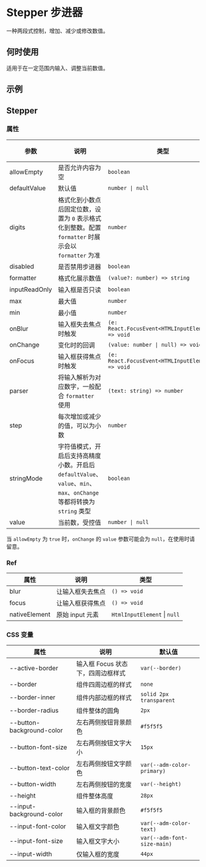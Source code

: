 # Stepper 步进器

一种两段式控制，增加、减少或修改数值。

## 何时使用

适用于在一定范围内输入、调整当前数值。

## 示例

<code src="./demos/demo1.tsx"></code>

<code src="./demos/demo2.tsx"></code>

<code src="./demos/demo3.tsx"></code>

## Stepper

### 属性

| 参数          | 说明                                                                                                                  | 类型                                              | 默认值  | 版本   |
| ------------- | --------------------------------------------------------------------------------------------------------------------- | ------------------------------------------------- | ------- | ------ |
| allowEmpty    | 是否允许内容为空                                                                                                      | `boolean`                                         | `false` |
| defaultValue  | 默认值                                                                                                                | `number \| null`                                  | `0`     |
| digits        | 格式化到小数点后固定位数，设置为 `0` 表示格式化到整数。配置 `formatter` 时展示会以 `formatter` 为准                   | `number`                                          | -       |
| disabled      | 是否禁用步进器                                                                                                        | `boolean`                                         | `false` |
| formatter     | 格式化展示数值                                                                                                        | `(value?: number) => string`                      | -       | 5.26.0 |
| inputReadOnly | 输入框是否只读                                                                                                        | `boolean`                                         | `false` |
| max           | 最大值                                                                                                                | `number`                                          | -       |
| min           | 最小值                                                                                                                | `number`                                          | -       |
| onBlur        | 输入框失去焦点时触发                                                                                                  | `(e: React.FocusEvent<HTMLInputElement>) => void` | -       |
| onChange      | 变化时的回调                                                                                                          | `(value: number \| null) => void`                 | -       |
| onFocus       | 输入框获得焦点时触发                                                                                                  | `(e: React.FocusEvent<HTMLInputElement>) => void` | -       |
| parser        | 将输入解析为对应数字，一般配合 `formatter` 使用                                                                       | `(text: string) => number`                        | -       | 5.26.0 |
| step          | 每次增加或减少的值，可以为小数                                                                                        | `number`                                          | `1`     |
| stringMode    | 字符值模式，开启后支持高精度小数。开启后 `defaultValue`、`value`、`min`、`max`、`onChange` 等都将转换为 `string` 类型 | `boolean`                                         | `false` | 5.27.0 |
| value         | 当前数，受控值                                                                                                        | `number \| null`                                  | -       |

当 `allowEmpty` 为 `true` 时，`onChange` 的 `value` 参数可能会为 `null`，在使用时请留意。

### Ref

| 属性          | 说明             | 类型                         |
| ------------- | ---------------- | ---------------------------- |
| blur          | 让输入框失去焦点 | `() => void`                 |
| focus         | 让输入框获得焦点 | `() => void`                 |
| nativeElement | 原始 input 元素  | `HtmlInputElement` \| `null` |

### CSS 变量

| 属性                      | 说明                              | 默认值                      |
| ------------------------- | --------------------------------- | --------------------------- |
| --active-border           | 输入框 Focus 状态下，四周边框样式 | `var(--border)`             |
| --border                  | 组件四周边框的样式                | `none`                      |
| --border-inner            | 组件内部边框的样式                | `solid 2px transparent`     |
| --border-radius           | 组件整体的圆角                    | `2px`                       |
| --button-background-color | 左右两侧按钮背景颜色              | `#f5f5f5`                   |
| --button-font-size        | 左右两侧按钮文字大小              | `15px`                      |
| --button-text-color       | 左右两侧按钮文字颜色              | `var(--adm-color-primary)`  |
| --button-width            | 左右两侧按钮的宽度                | `var(--height)`             |
| --height                  | 组件整体高度                      | `28px`                      |
| --input-background-color  | 输入框的背景颜色                  | `#f5f5f5`                   |
| --input-font-color        | 输入框文字颜色                    | `var(--adm-color-text)`     |
| --input-font-size         | 输入框文字大小                    | `var(--adm-font-size-main)` |
| --input-width             | 仅输入框的宽度                    | `44px`                      |
